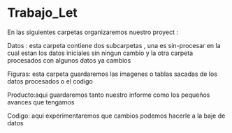# Trabajo_Let
 
 En las siguientes carpetas  organizaremos  nuestro proyect :
 
 Datos : esta carpeta contiene dos subcarpetas , una es sin-procesar en la cual estan los datos iniciales sin ningun cambio y la otra carpeta procesados con  algunos  datos ya cambios 
 
 Figuras: esta carpeta  guardaremos las imagenes o tablas sacadas  de los datos procesados o el codigo 
 
Producto:aqui guardaremos tanto nuestro informe como  los pequeños avances que tengamos 

Codigo: aqui  experimentaremos  que cambios podemos hacerle a la baje de datos 
 

 
 
 
 
 
 
 
 
